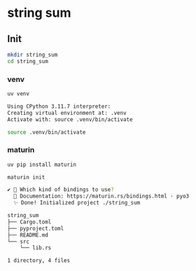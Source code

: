# string sum

## Init

```bash
mkdir string_sum
cd string_sum
```

### venv

```bash
uv venv

Using CPython 3.11.7 interpreter:
Creating virtual environment at: .venv
Activate with: source .venv/bin/activate
```

```bash
source .venv/bin/activate
```

### maturin

```bash
uv pip install maturin
```

```bash
maturin init

✔ 🤷 Which kind of bindings to use?
  📖 Documentation: https://maturin.rs/bindings.html · pyo3
  ✨ Done! Initialized project ./string_sum
```

```bash
string_sum
├── Cargo.toml
├── pyproject.toml
├── README.md
└── src
    └── lib.rs

1 directory, 4 files
```

